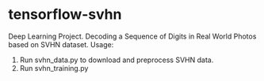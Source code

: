 # tensorflow-svhn
Deep Learning Project. Decoding a Sequence of Digits in Real World Photos based on SVHN dataset.
Usage:
1. Run svhn_data.py to download and preprocess SVHN data.
2. Run svhn_training.py
